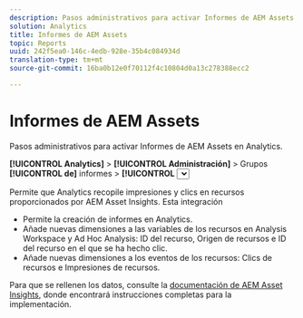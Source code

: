 ```yaml
---
description: Pasos administrativos para activar Informes de AEM Assets en Analytics.
solution: Analytics
title: Informes de AEM Assets
topic: Reports
uuid: 242f5ea0-146c-4edb-928e-35b4c084934d
translation-type: tm+mt
source-git-commit: 16ba0b12e0f70112f4c10804d0a13c278388ecc2

---
```



# Informes de AEM Assets

Pasos administrativos para activar Informes de AEM Assets en Analytics.

**[!UICONTROL Analytics]** &gt; **[!UICONTROL Administración]** &gt; Grupos **[!UICONTROL de]** informes &gt; **[!UICONTROL <select report suite>]** &gt; **[!UICONTROL Editar configuración]** &gt; **[!UICONTROL AEM]** **[!UICONTROL &gt; Informes de activos de AEM]**

Permite que Analytics recopile impresiones y clics en recursos proporcionados por AEM Asset Insights. Esta integración

* Permite la creación de informes en Analytics.
* Añade nuevas dimensiones a las variables de los recursos en Analysis Workspace y Ad Hoc Analysis: ID del recurso, Origen de recursos e ID del recurso en el que se ha hecho clic.
* Añade nuevas dimensiones a los eventos de los recursos: Clics de recursos e Impresiones de recursos.

Para que se rellenen los datos, consulte la [documentación de AEM Asset Insights](https://docs.adobe.com/docs/en/aem/6-2/author/assets/managing-assets-touch-ui/asset-insights.html), donde encontrará instrucciones completas para la implementación.
